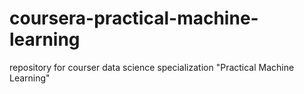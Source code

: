 # coursera-practical-machine-learning
repository for courser data science specialization "Practical Machine Learning"
